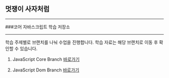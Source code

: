 ## 멋쟁이 사자처럼

---

###코어 자바스크립트 학습 저장소

---

학습 주제별로 브랜치를 나눠 수업을 진행합니다.
학습 자료는 해당 브랜치로 이동 후 확인할 수 있습니다.

1. JavaScript Core Branch [바로가기](https://github.com/Samuel-0930/core_javascript/tree/01.core)

2. JavaScript Dom Branch [바로가기](http://www.naver.com)
